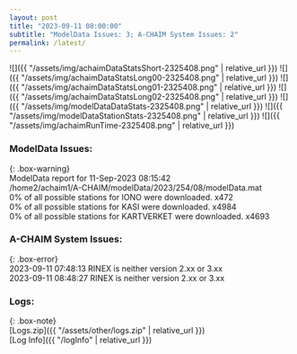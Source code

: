 ```yaml
---
layout: post
title: "2023-09-11 08:00:00"
subtitle: "ModelData Issues: 3; A-CHAIM System Issues: 2"
permalink: /latest/
---
```


![]({{ "/assets/img/achaimDataStatsShort-2325408.png" | relative_url }})
![]({{ "/assets/img/achaimDataStatsLong00-2325408.png" | relative_url }})
![]({{ "/assets/img/achaimDataStatsLong01-2325408.png" | relative_url }})
![]({{ "/assets/img/achaimDataStatsLong02-2325408.png" | relative_url }})
![]({{ "/assets/img/modelDataDataStats-2325408.png" | relative_url }})
![]({{ "/assets/img/modelDataStationStats-2325408.png" | relative_url }})
![]({{ "/assets/img/achaimRunTime-2325408.png" | relative_url }})


### ModelData Issues:  
  
{: .box-warning}  
 ModelData report for 11-Sep-2023 08:15:42   
 /home2/achaim1/A-CHAIM/modelData/2023/254/08/modelData.mat   
 0% of all possible stations for IONO were downloaded. x472   
 0% of all possible stations for KASI were downloaded. x4984   
 0% of all possible stations for KARTVERKET were downloaded. x4693   
  
### A-CHAIM System Issues:  
  
{: .box-error}  
2023-09-11 07:48:13 RINEX is neither version 2.xx or 3.xx  
2023-09-11 08:48:27 RINEX is neither version 2.xx or 3.xx  

### Logs:  
  
{: .box-note}  
[Logs.zip]({{ "/assets/other/logs.zip" | relative_url }})  
[Log Info]({{ "/logInfo" | relative_url }})  
